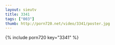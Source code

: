 ```yaml
--- 
layout: sieutv
title: 3341
tags: ["003"]
thumb: http://porn720.net/video/3341/poster.jpg
---
```

{% include porn720 key="3341" %} 
